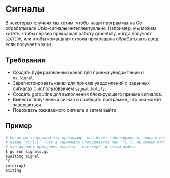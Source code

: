 # Сигналы

В некоторых случаях мы хотим, чтобы наши программы на Go обрабатывали Unix-сигналы интеллектуально. Например, мы можем хотеть, чтобы сервер прекращал работу gracefully, когда получает `SIGTERM`, или чтобы командная строка прекращала обрабатывать ввод, если получает `SIGINT`.

## Требования

- Создать буферизованный канал для приема уведомлений о `os.Signal`.
- Зарегистрировать канал для приема уведомлений о заданных сигналах с использованием `signal.Notify`.
- Создать goroutine для выполнения блокирующего приема сигналов.
- Вывести полученный сигнал и сообщить программе, что она может завершиться.
- Подождать ожидаемого сигнала и затем выйти.

## Пример

```sh
# Когда мы запускаем эту программу, она будет заблокирована, ожидая сигнала.
# Нажав `ctrl-C` (что в терминале отображается как `^C`), мы можем отправить сигнал `SIGINT`,
# что вызовет программу вывести `interrupt` и затем выйти.
$ go run signals.go
awaiting signal
^C
interrupt
exiting
```

